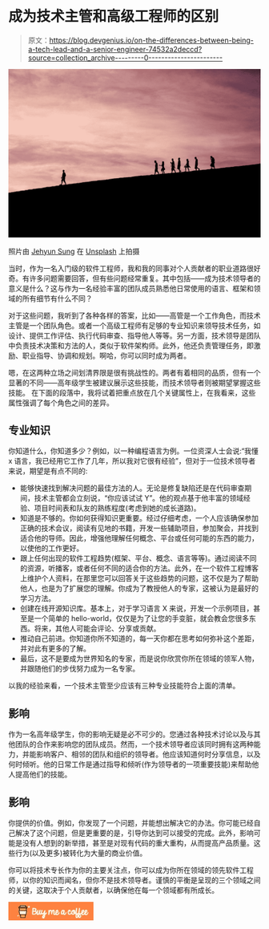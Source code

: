 # 成为技术主管和高级工程师的区别

> 原文：<https://blog.devgenius.io/on-the-differences-between-being-a-tech-lead-and-a-senior-engineer-74532a2deccd?source=collection_archive---------0----------------------->

![](img/2f003aca3bf198c21bef950844772341.png)

照片由 [Jehyun Sung](https://unsplash.com/@jaysung?utm_source=medium&utm_medium=referral) 在 [Unsplash](https://unsplash.com?utm_source=medium&utm_medium=referral) 上拍摄

当时，作为一名入门级的软件工程师，我和我的同事对个人贡献者的职业道路很好奇。有许多问题需要回答，但有些问题经常重复。其中包括——成为技术领导者的意义是什么？这与作为一名经验丰富的团队成员熟悉他日常使用的语言、框架和领域的所有细节有什么不同？

对于这些问题，我听到了各种各样的答案，比如——高管是一个工作角色，而技术主管是一个团队角色。或者一个高级工程师有足够的专业知识来领导技术任务，如设计、提供工作评估、执行代码审查、指导他人等等。另一方面，技术领导是团队中负责技术决策和方法的人，类似于软件架构师。此外，他还负责管理任务，即激励、职业指导、协调和规划。啊哈，你可以同时成为两者。

嗯，在这两种立场之间划清界限是很有挑战性的。两者有着相同的品质，但有一个显著的不同——高年级学生被建议展示这些技能，而技术领导者则被期望掌握这些技能。
在下面的段落中，我将试着把重点放在几个关键属性上，在我看来，这些属性强调了每个角色之间的差异。

## 专业知识

你知道什么，你知道多少？例如，以一种编程语言为例。一位资深人士会说:“我懂 x 语言，我已经用它工作了几年，所以我对它很有经验”，但对于一位技术领导者来说，期望是有点不同的:

*   能够快速找到解决问题的最佳方法的人。无论是修复缺陷还是在代码审查期间，技术主管都会立刻说，“你应该试试 Y”。他的观点基于他丰富的领域经验、项目时间表和队友的熟练程度(考虑到她的成长道路)。
*   知道是不够的。你如何获得知识更重要。经过仔细考虑，一个人应该确保参加正确的技术会议，阅读有见地的书籍，开发一些辅助项目，参加聚会，并找到适合他的导师。因此，增强他理解任何概念、平台或任何可能的东西的能力，以使他的工作更好。
*   跟上任何出现的软件工程趋势(框架、平台、概念、语言等等)。通过阅读不同的资源，听播客，或者任何不同的适合你的方法。此外，在一个软件工程博客上维护个人资料，在那里您可以回答关于这些趋势的问题，这不仅是为了帮助他人，也是为了扩展您的理解。你成为了教授他人的专家，这被认为是最好的学习方法。
*   创建在线开源知识库。基本上，对于学习语言 X 来说，开发一个示例项目，甚至是一个简单的 hello-world，仅仅是为了让您的手变脏，就会教会您很多东西。将来，其他人可能会评论、分享或贡献。
*   推动自己前进。你知道你所不知道的，每一天你都在思考如何弥补这个差距，并对此有更多的了解。
*   最后，这不是要成为世界知名的专家，而是说你欣赏你所在领域的领军人物，并跟随他们的步伐努力成为一名专家。

以我的经验来看，一个技术主管至少应该有三种专业技能符合上面的清单。

## 影响

作为一名高年级学生，你的影响无疑是必不可少的。您通过各种技术讨论以及与其他团队的合作来影响您的团队成员。然而，一个技术领导者应该同时拥有这两种能力，并能影响客户、相邻的团队和组织的领导者。他应该知道何时分享信息，以及何时倾听。他的日常工作是通过指导和倾听(作为领导者的一项重要技能)来帮助他人提高他们的技能。

## 影响

你提供的价值。例如，你发现了一个问题，并能想出解决它的办法。你可能已经自己解决了这个问题，但是更重要的是，引导你达到可以接受的完成。此外，影响可能是没有人想到的新举措，甚至是对现有代码的重大重构，从而提高产品质量。这些行为(以及更多)被转化为大量的商业价值。

你可以将技术专长作为你的主要关注点，你可以成为你所在领域的领先软件工程师，以你的知识而闻名，但你不是技术领导者。谨慎的平衡是呈现的三个领域之间的关键，这取决于个人贡献者，以确保他在每一个领域都有所成长。

[![](img/4bc5de35955c00939383a18fb66b41d8.png)](https://www.buymeacoffee.com/dvirsegal)